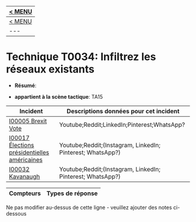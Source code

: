 |[< MENU](../README.md)|
|---|
|[< MENU](../../README.md)|
|---|
# Technique T0034: Infiltrez les réseaux existants

* **Résumé**:

* **appartient à la scène tactique**: TA15


|Incident |Descriptions données pour cet incident |
|-------- |-------------------- |
|[I00005 Brexit Vote](../generated_pages/incidents/I00005.md) |Youtube;Reddit;LinkedIn;Pinterest;WhatsApp?|
|[I00017 Élections présidentielles américaines](../generated_pages/incidents/I00017.md) |Youtube;Reddit;(Instagram, LinkedIn; Pinterest; WhatsApp?) |
|[I00032 Kavanaugh](../generated_pages/incidents/I00032.md) |Youtube;Reddit;(Instagram, LinkedIn; Pinterest; WhatsApp?) |



|Compteurs |Types de réponse |
|-------- |-------------- |


Ne pas modifier au-dessus de cette ligne - veuillez ajouter des notes ci-dessous